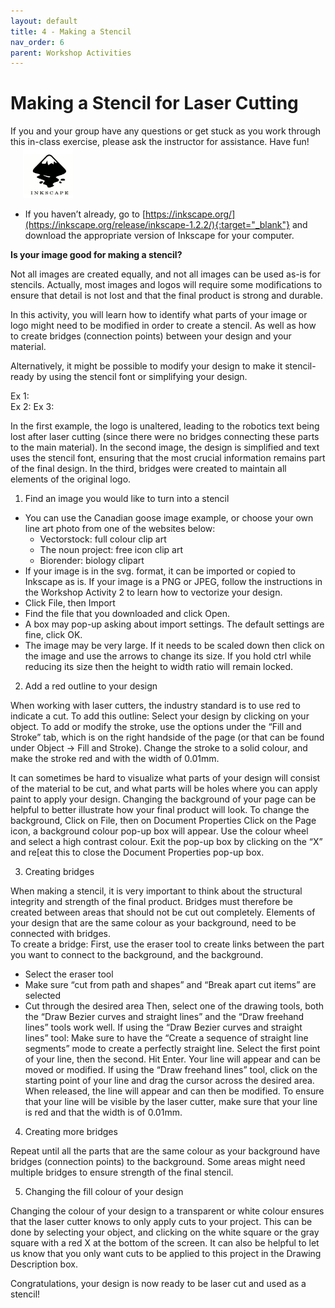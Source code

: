 ```yaml
---
layout: default
title: 4 - Making a Stencil
nav_order: 6
parent: Workshop Activities
---
```


# Making a Stencil for Laser Cutting

<img src="images/act3/_____________" style="margin-left:20px; float:right;width:200px;" alt="">
If you and your group have any questions or get stuck as you work through this in-class exercise, please ask the instructor for assistance.  Have fun!

<img src="images/inkscape-logo.jpg" style="margin-left:20px; width:80px;" alt="inkscape logo">

- If you haven’t already, go to [https://inkscape.org/](https://inkscape.org/release/inkscape-1.2.2/){:target="_blank"} and download the appropriate version of Inkscape for your computer.

**Is your image good for making a stencil?**

Not all images are created equally, and not all images can be used as-is for stencils. Actually, most images and logos will require some modifications to ensure that detail is not lost and that the final product is strong and durable. 

In this activity, you will learn how to identify what parts of your image or logo might need to be modified in order to create a stencil. As well as how to create bridges (connection points) between your design and your material. 

Alternatively, it might be possible to modify your design to make it stencil-ready by using the stencil font or simplifying your design. 

Ex 1:                                                                    
Ex 2:
Ex 3:

In the first example, the logo is unaltered, leading to the robotics text being lost after laser cutting (since there were no bridges connecting these parts to the main material). In the second image, the design is simplified and text uses the stencil font, ensuring that the most crucial information remains part of the final design.  In the third, bridges were created to maintain all elements of the original logo.

1. Find an image you would like to turn into a stencil
   
- You can use the Canadian goose image example, or choose your own line art photo from one of the websites below: 
   - Vectorstock: full colour clip art
   - The noun project: free icon clip art
   - Biorender: biology clipart
- If your image is in the svg. format, it can be imported or copied to Inkscape as is. If your image is a PNG or JPEG, follow the instructions in the Workshop Activity 2 to learn how to vectorize your design. 
- Click File, then Import
- Find the file that you downloaded and click Open.
- A box may pop-up asking about import settings. The default settings are fine, click OK.
- The image may be very large. If it needs to be scaled down then click on the image and use the arrows to change its size. If you hold ctrl while reducing its size then the height to width ratio will remain locked.

2. Add a red outline to your design
   
When working with laser cutters, the industry standard is to use red to indicate a cut. To add this outline:
Select your design by clicking on your object. To add or modify the stroke, use the options under the  “Fill and Stroke” tab, which is on the right handside of the page (or that can be found under Object -> Fill and Stroke).
Change the stroke to a solid colour, and make the stroke red and with the width of 0.01mm. 


It can sometimes be hard to visualize what parts of your design will consist of the material to be cut, and what parts will be holes where you can apply paint to apply your design. Changing the background of your page can be helpful to better illustrate how your final product will look.
To change the background, Click on File, then on Document Properties
Click on the Page icon, a background colour pop-up box will appear. Use the colour wheel and select a high contrast colour. Exit the pop-up box by clicking on the “X” and re[eat this to close the Document Properties pop-up box. 

3. Creating bridges
   
When making a stencil, it is very important to think about the structural integrity and strength of the final product. Bridges must therefore be created between areas that should not be cut out completely. 
Elements of your design that are the same colour as your background, need to be connected with bridges.  
To create a bridge:
First, use the eraser tool to create links between the part you want to connect to the background, and the background. 
- Select the eraser tool
- Make sure “cut from path and shapes” and “Break apart cut items” are selected
- Cut through the desired area
Then, select one of the drawing tools, both the “Draw Bezier curves and straight lines” and the “Draw freehand lines” tools work well. 
If using the “Draw Bezier curves and straight lines” tool: Make sure to have the “Create a sequence of straight line segments” mode to create a perfectly straight line. Select the first point of your line, then the second. Hit Enter. Your line will appear and can be moved or modified. 
If using the “Draw freehand lines” tool, click on the starting point of your line and drag the cursor across the desired area. When released, the line will appear and can then be modified. 
To ensure that your line will be visible by the laser cutter, make sure that your line is red and that the width is of 0.01mm.

4. Creating more bridges
   
Repeat until all the parts that are the same colour as your background have bridges (connection points) to the background. 
Some areas might need multiple bridges to ensure strength of the final stencil.

5. Changing the fill colour of your design

Changing the colour of your design to a transparent or white colour ensures that the laser cutter knows to only apply cuts to your project. This can be done by selecting your object, and clicking on the white square or the gray square with a red X at the bottom of the screen. 
It can also be helpful to let us know that you only want cuts to be applied to this project in the Drawing Description box.

Congratulations, your design is now ready to be laser cut and used as a stencil!

